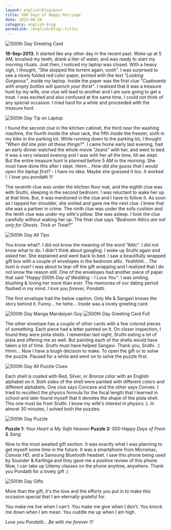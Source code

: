 ```yaml
---
layout: english/blog/post
title: 500 Days of Happy Marriage
date: 2013-09-20
category: english-blog
permalink: /english/blog/:title/
---
```


![500th Day Greeting Card]({{site.english.blog.downloads}}/500-day-greeting-card.jpg)

**18-Sep-2013.**
It started like any other day in the recent past. Woke up at 5 AM, brushed my teeth, drank a liter of water, and was ready to start my morning rituals. Just then, I noticed my laptop was closed. With a heavy sigh, I thought, "She stopped the torrent again, oooh". I was surprised to see a nicely folded red color paper, printed with the text *"Looking Gorgeous"*, inside my laptop. Inside the paper was the first clue *"Cupboards with empty bottles will quench your thirst"*. I realized that it was a treasure hunt by my wife, one clue will lead to another and I am sure going to get a treat. I was excited and also confused at the same time. I could not think of any special occasion. I tried hard for a while and proceeded with the treasure hunt.

![500th Day Tip on Laptop]({{site.english.blog.downloads}}/500-day-tip-on-laptop.jpg)

I found the second clue in the kitchen cabinet, the third near the washing machine, the fourth inside the shoe rack, the fifth inside the freezer, sixth in my bike in the parking lot. While running down to the parking lot, I thought *"When did she plan all these things?"*. I came home early last evening, had an early dinner watched the whole movie "Jeans" with her, and went to bed. It was a very relaxed evening and I was with her all the time, till we slept. But the entire treasure hunt is planned before 5 AM in the morning. She must have done this after I slept. Hmm... *How did she guess that I would open the laptop first?* - I have no idea. Maybe she guessed it too. It worked !. I love you pondatti !!!

The seventh clue was under the kitchen floor mat, and the eighth clue was with Sruthi, sleeping in the second bedroom. I was reluctant to wake her up at that time. But, it was mentioned in the clue and I have to follow it. As soon as I tapped her shoulder, she smiled and gave me the next clue. I knew that she was a partner in crime. The ninth clue was under the sofa cushion and the tenth clue was under my wife's pillow. She was asleep. I took the clue carefully without waking her up. The final clue says *"Bedroom Attics are not only for Ghosts. Trick or Treat?"*

![500th Day All Tips]({{site.english.blog.downloads}}/500-day-all-tips.jpg)

You know what?. I did not know the meaning of the word "Attic". I did not know what to do. I didn't think about googling. I woke up Sruthi again and asked her. She explained and went back to bed. I saw a beautifully wrapped gift box with a couple of envelopes in the bedroom attic. *Yeahhhh... The hunt is over!* I was about to tear off the gift wrapping and I realized that I do not know the reason still. One of the envelopes had another piece of paper that said *"Happy 500th Day of Wedding - I Love You"*. I was smiling, blushing & loving her more than ever. The memories of our dating period flashed in my mind. *I love you forever, Pondatti.*

The first envelope had the below caption. Only Me & Sangavi knows the story behind it. Funny... he hehe... Inside was a lovely greeting card.

![500th Day Manga Mandaiyan Guy]({{site.english.blog.downloads}}/500-day-manga-mandaiyan-guy.jpg)
![500th Day Greeting Card Full]({{site.english.blog.downloads}}/500-day-greeting-card-full.jpg)

The other envelope has a couple of other cards with a few colored pieces of something. Each piece had a letter painted on it. On closer inspection, I found they were pista shells. I remember last night, Sruthi eating a lot of pista and offering me as well. But painting each of the shells would have taken a lot of time. Sruthi must have helped Sangavi. Thank you, Sruthi. :) Hmm... Now I have a tough decision to make. To open the gift or to solve the puzzle. Paused for a while and went on to solve the puzzle first.

![500th Day All Puzzle Clues]({{site.english.blog.downloads}}/500-day-all-puzzle-clues.jpg)

Each shell is coated with Red, Silver, or Bronze color with an English alphabet on it. Both sides of the shell were painted with different colors and different alphabets. One clue says Concave and the other says Convex. I tried to recollect the physics formula for the focal length that I learned in school and later found myself that it denotes the shape of the pista shell. This one must be from Sruthi. I know my wife's interest in physics :). In almost 30 minutes, I solved both the puzzles.

![500th Day Puzzle]({{site.english.blog.downloads}}/500-day-puzzle.jpg)

**Puzzle 1:** *Your Heart is My Safe Heaven*
**Puzzle 2:** *500 Happy Days of Prem & Sang*

Now to the most awaited gift section. It was exactly what I was planning to get myself some time in the future. It was a smartphone from Micromax, *Canvas HD*, and a Samsung Bluetooth headset. I saw this phone being used by Sounder & Karthiga and they gave me a positive review of this phone. Now, I can take up Udemy classes on the phone anytime, anywhere. Thank you Pondatti for a lovely gift :)

![500th Day Gifts]({{site.english.blog.downloads}}/500-day-gifts.jpg)

More than the gift, it's the love and the efforts you put in to make this occasion special that I am eternally grateful for.

You make me live when I can't.
You make me give when I don't.
You knock me down when I am mean.
You cuddle me up when I am high.

*Love you Pondatti... Be with me forever !!!*
